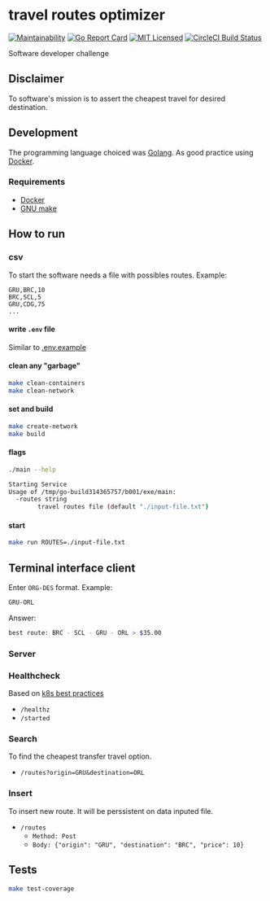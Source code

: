 # travel routes optimizer

[![Maintainability](https://api.codeclimate.com/v1/badges/c2415b011b820b9f802c/maintainability)](https://codeclimate.com/github/victorabarros/travel-routes-optimizer/maintainability)  [![Go Report Card](https://goreportcard.com/badge/github.com/victorabarros/travel-routes-optimizer)](https://goreportcard.com/report/github.com/victorabarros/travel-routes-optimizer)  [![MIT Licensed](https://img.shields.io/badge/license-MIT-blue.svg)](https://raw.githubusercontent.com/victorabarros/travel-routes-optimizer/master/LICENSE) [![CircleCI Build Status](https://circleci.com/gh/CircleCI-Public/circleci-demo-go.svg?style=svg)](https://app.circleci.com/pipelines/github/victorabarros/travel-routes-optimizer)

Software developer challenge

## Disclaimer

To software's mission is to assert the cheapest travel for desired destination.

## Development

The programming language choiced was [Golang](https://golang.org/).
As good practice using [Docker](https://docs.docker.com/).

### Requirements

- [Docker](https://docs.docker.com/)
- [GNU make](https://www.gnu.org/software/make/)

## How to run

### csv

To start the software needs a file with possibles routes.
Example:

```csv
GRU,BRC,10
BRC,SCL,5
GRU,CDG,75
...
```

#### write `.env` file

Similar to [.env.example](./.env.example)

#### clean any "garbage"

```bash
make clean-containers
make clean-network
```

#### set and build

```bash
make create-network
make build
```

#### flags

```bash
./main --help

Starting Service
Usage of /tmp/go-build314365757/b001/exe/main:
  -routes string
        travel routes file (default "./input-file.txt")
```

#### start

```bash
make run ROUTES=./input-file.txt
```

## Terminal interface client

Enter `ORG-DES` format.
Example:

```bash
GRU-ORL
```

Answer:

```bash
best route: BRC - SCL - GRU - ORL > $35.00
```

### Server

### Healthcheck

Based on [k8s best practices](https://kubernetes.io/docs/tasks/configure-pod-container/configure-liveness-readiness-startup-probes/)

- `/healthz`
- `/started`

### Search

To find the cheapest transfer travel option.

- `/routes?origin=GRU&destination=ORL`

### Insert

To insert new route. It will be perssistent on data inputed file.

- `/routes`
  - `Method: Post`
  - `Body: {"origin": "GRU", "destination": "BRC", "price": 10}`

## Tests

```bash
make test-coverage
```
